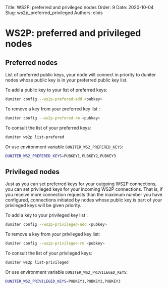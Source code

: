 Title: WS2P: preferred and privileged nodes
Order: 9
Date: 2020-10-04
Slug: ws2p_preferred_privileged
Authors: elois

# WS2P: preferred and privileged nodes

## Preferred nodes

List of preferred public keys, your node will connect in priority to duniter nodes whose public key is in your preferred public key list.

To add a public key to your list of preferred keys:

```bash
duniter config --ws2p-prefered-add <pubkey>
```

To remove a key from your preferred key list :

```bash
duniter config --ws2p-prefered-rm <pubkey>
```

To consult the list of your preferred keys:

```bash
duniter ws2p list-prefered
```

Or use environment variable `DUNITER_WS2_PREFERED_KEYS`:

```bash
DUNITER_WS2_PREFERED_KEYS=PUBKEY1,PUBKEY2,PUBKEY3
```

## Privileged nodes

Just as you can set preferred keys for your outgoing WS2P connections, you can set privileged keys for your incoming WS2P connections. That is, if you receive more connection requests than the maximum number you have configured, connections initiated by nodes whose public key is part of your privileged keys will be given priority.

To add a key to your privileged key list :

```bash
duniter config --ws2p-privileged-add <pubkey>
```

To remove a key from your privileged key list:

```bash
duniter config --ws2p-privileged-rm <pubkey>
```

To consult the list of your privileged keys:

```bash
duniter ws2p list-privileged
```

Or use environment variable `DUNITER_WS2_PRIVILEGED_KEYS`:

```bash
DUNITER_WS2_PRIVILEGED_KEYS=PUBKEY1,PUBKEY2,PUBKEY3
```

